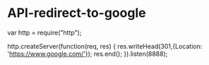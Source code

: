 # API-redirect-to-google

var http = require("http");

http.createServer(function(req, res) {
  res.writeHead(301,{Location: 'https://www.google.com/'});
  res.end();
}).listen(8888);
